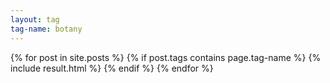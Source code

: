 ```yaml
---
layout: tag
tag-name: botany
---
```

{% for post in site.posts %}
{% if post.tags contains page.tag-name %}
{% include result.html %}
{% endif %}
{% endfor %}
